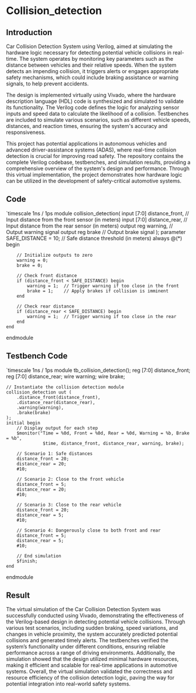 # Collision_detection
## Introduction
Car Collision Detection System using Verilog, aimed at simulating the hardware logic necessary for detecting potential vehicle collisions in real-time. The system operates by monitoring key parameters such as the distance between vehicles and their relative speeds. When the system detects an impending collision, it triggers alerts or engages appropriate safety mechanisms, which could include braking assistance or warning signals, to help prevent accidents.

The design is implemented virtually using Vivado, where the hardware description language (HDL) code is synthesized and simulated to validate its functionality. The Verilog code defines the logic for analyzing sensor inputs and speed data to calculate the likelihood of a collision. Testbenches are included to simulate various scenarios, such as different vehicle speeds, distances, and reaction times, ensuring the system's accuracy and responsiveness.

This project has potential applications in autonomous vehicles and advanced driver-assistance systems (ADAS), where real-time collision detection is crucial for improving road safety. The repository contains the complete Verilog codebase, testbenches, and simulation results, providing a comprehensive overview of the system's design and performance. Through this virtual implementation, the project demonstrates how hardware logic can be utilized in the development of safety-critical automotive systems.
## Code

`timescale 1ns / 1ps
module collision_detection(
    input [7:0] distance_front,   // Input distance from the front sensor (in meters)
    input [7:0] distance_rear,    // Input distance from the rear sensor (in meters)
    output reg warning,           // Output warning signal
    output reg brake              // Output brake signal
);
    parameter SAFE_DISTANCE = 10;  // Safe distance threshold (in meters)
    always @(*) begin
    
        // Initialize outputs to zero
        warning = 0;
        brake = 0;
        
        // Check front distance
        if (distance_front < SAFE_DISTANCE) begin
            warning = 1;  // Trigger warning if too close in the front
            brake = 1;    // Apply brakes if collision is imminent
        end
        
        // Check rear distance
        if (distance_rear < SAFE_DISTANCE) begin
            warning = 1;  // Trigger warning if too close in the rear
        end
    end
endmodule
## Testbench Code
`timescale 1ns / 1ps
module tb_collision_detection();
    reg [7:0] distance_front;
    reg [7:0] distance_rear;
    wire warning;
    wire brake;
    
    // Instantiate the collision detection module
    collision_detection uut (
        .distance_front(distance_front),
        .distance_rear(distance_rear),
        .warning(warning),
        .brake(brake)
    );
    initial begin
        // Display output for each step
        $monitor("Time = %0d, Front = %0d, Rear = %0d, Warning = %b, Brake = %b",
                  $time, distance_front, distance_rear, warning, brake);
        
        // Scenario 1: Safe distances
        distance_front = 20;
        distance_rear = 20;
        #10;
        
        // Scenario 2: Close to the front vehicle
        distance_front = 5;
        distance_rear = 20;
        #10;
        
        // Scenario 3: Close to the rear vehicle
        distance_front = 20;
        distance_rear = 5;
        #10;

        // Scenario 4: Dangerously close to both front and rear
        distance_front = 5;
        distance_rear = 5;
        #10;

        // End simulation
        $finish;
    end
endmodule
## Result
The virtual simulation of the Car Collision Detection System was successfully conducted using Vivado, demonstrating the effectiveness of the Verilog-based design in detecting potential vehicle collisions. Through various test scenarios, including sudden braking, speed variations, and changes in vehicle proximity, the system accurately predicted potential collisions and generated timely alerts. The testbenches verified the system’s functionality under different conditions, ensuring reliable performance across a range of driving environments. Additionally, the simulation showed that the design utilized minimal hardware resources, making it efficient and scalable for real-time applications in automotive systems. Overall, the virtual simulation validated the correctness and resource efficiency of the collision detection logic, paving the way for potential integration into real-world safety systems.
